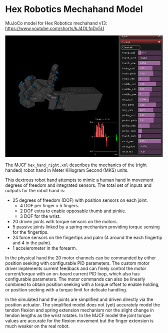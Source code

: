 Hex Robotics Mechahand Model
============================

MuJoCo model for Hex Robotics mechahand v13: https://www.youtube.com/shorts/kJ4OLfqDy5U

![Screenshot of robot hand model in MuJoCo.](/assets/hexrobotics_mujoco_screenshot.png)

The MJCF `hex_hand_right.xml` describes the mechanics of the (right handed) robot hand in Meter Killogram Second (MKS) units.

This dextrous robot hand attempts to mimic a human hand in movement degrees of freedom and 
integrated sensors. The total set of inputs and outputs for the robot hand is:
* 25 degrees of freedom (DOF) with position sensors on each joint.
    - 4 DOF per finger x 5 fingers.
    - 2 DOF extra to enable opposable thumb and pinkie.
    - 3 DOF for the wrist.
* 20 driven joints with torque sensors on the motors.
* 5 passive joints linked by a spring mechanism providing torque sensing for the fingertips.
* 24 force sensors on the fingertips and palm (4 around the each fingertip and 4 in the palm).
* 1 accelerometer in the forearm.

In the physical hand the 20 motor channels can be commanded by either position seeking with 
configurable PID parameters. The custom motor driver implements current feedback and can finely 
control the motor current/torque with an on-board current PID loop, which also has configurable
parameters. The motor commands can also be linearly combined to obtain position seeking with
a torque offset to enable holding, or position seeking with a torque limit for delicate handling.

In the simulated hand the joints are simplified and driven directly via the position actuator. The
simplified model does not (yet) accurately model the tendon flexion and spring extension mechanism
nor the slight change in tendon lengths as the wrist rotates. In the MJCF model the joint torque 
values are accurate for the flexion movement but the finger extension is much weaker on the real robot.
